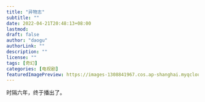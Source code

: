 ```yaml
---
title: "异物志"
subtitle: ""
date: 2022-04-21T20:48:13+08:00
lastmod: 
draft: false
author: "daogu"
authorLink: ""
description: "" 
license: ""
tags: [奇幻]
categories: [电视剧]
featuredImagePreview: https://images-1308841967.cos.ap-shanghai.myqcloud.com/202204221626922.webp
---
```


时隔六年，终于播出了。